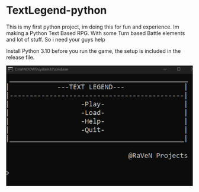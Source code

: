 # TextLegend-python
This is my first python project, im doing this for fun and experience. Im making a Python Text Based RPG. With some Turn based Battle elements and lot of stuff. So i need your guys help

Install Python 3.10 before you run the game, the setup is included in the release file.

![](Images_readme/Title.png)
